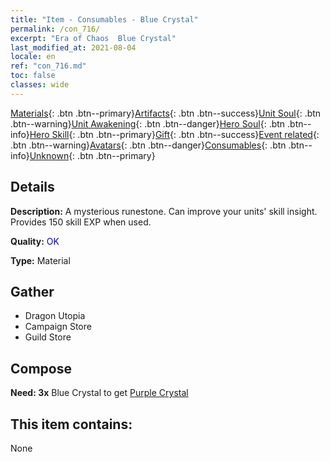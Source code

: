 ```yaml
---
title: "Item - Consumables - Blue Crystal"
permalink: /con_716/
excerpt: "Era of Chaos  Blue Crystal"
last_modified_at: 2021-08-04
locale: en
ref: "con_716.md"
toc: false
classes: wide
---
```

 [Materials](/Items/){: .btn .btn--primary}[Artifacts](/Items/Artifacts/){: .btn .btn--success}[Unit Soul](/Items/UnitSoul/){: .btn .btn--warning}[Unit Awakening](/Items/UnitAwakening/){: .btn .btn--danger}[Hero Soul](/Items/HeroSoul/){: .btn .btn--info}[Hero Skill](/Items/HeroSkill/){: .btn .btn--primary}[Gift](/Items/Gift/){: .btn .btn--success}[Event related](/Items/Events/){: .btn .btn--warning}[Avatars](/Items/Avatars/){: .btn .btn--danger}[Consumables](/Items/Consumables/){: .btn .btn--info}[Unknown](/Items/Unknown/){: .btn .btn--primary}

## Details
 **Description:** A mysterious runestone. Can improve your units' skill insight. Provides 150 skill EXP when used.

 **Quality:** <span style="color: #0000CD">OK</span>

 **Type:** Material

## Gather

*    Dragon Utopia 
*    Campaign Store 
*    Guild Store 

## Compose

 **Need: 3x** Blue Crystal to get [Purple Crystal](/Items/con_720/)

## This item contains:

  None

